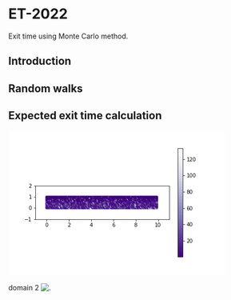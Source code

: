# ET-2022
Exit time using Monte Carlo method. 

## Introduction


## Random walks 


## Expected exit time calculation

![.](./Results/Domainh1.gif)

domain 2
![.](./Results/Domainh4.gif)


